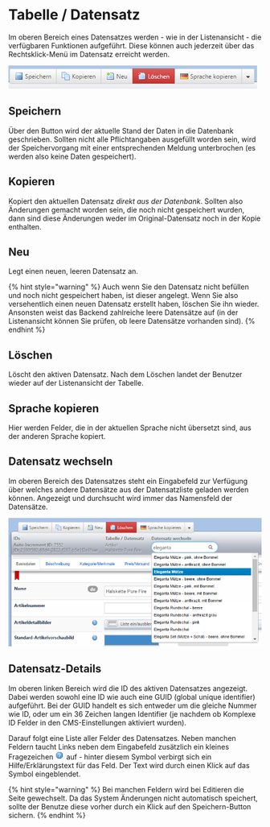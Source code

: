 # Tabelle / Datensatz

Im oberen Bereich eines Datensatzes werden - wie in der Listenansicht - die verfügbaren Funktionen aufgeführt. Diese können auch jederzeit über das Rechtsklick-Menü im Datensatz erreicht werden.

![](../.gitbook/assets/datensatz_funktionen.png)

## Speichern

Über den Button wird der aktuelle Stand der Daten in die Datenbank geschrieben. Sollten nicht alle Pflichtangaben ausgefüllt worden sein, wird der Speichervorgang mit einer entsprechenden Meldung unterbrochen \(es werden also keine Daten gespeichert\).

## Kopieren

Kopiert den aktuellen Datensatz _direkt aus der Datenbank_. Sollten also Änderungen gemacht worden sein, die noch nicht gespeichert wurden, dann sind diese Änderungen weder im Original-Datensatz noch in der Kopie enthalten.

## Neu

Legt einen neuen, leeren Datensatz an.

{% hint style="warning" %}
Auch wenn Sie den Datensatz nicht befüllen und noch nicht gespeichert haben, ist dieser angelegt. Wenn Sie also versehentlich einen neuen Datensatz erstellt haben, löschen Sie ihn wieder. Ansonsten weist das Backend zahlreiche leere Datensätze auf \(in der Listenansicht können Sie prüfen, ob leere Datensätze vorhanden sind\).
{% endhint %}

## Löschen

Löscht den aktiven Datensatz. Nach dem Löschen landet der Benutzer wieder auf der Listenansicht der Tabelle.

## Sprache kopieren

Hier werden Felder, die in der aktuellen Sprache nicht übersetzt sind, aus der anderen Sprache kopiert.

## Datensatz wechseln

Im oberen Bereich des Datensatzes steht ein Eingabefeld zur Verfügung über welches andere Datensätze aus der Datensatzliste geladen werden können. Angezeigt und durchsucht wird immer das Namensfeld der Datensätze.

![](../.gitbook/assets/datensatz_wechseln.png)

## Datensatz-Details

Im oberen linken Bereich wird die ID des aktiven Datensatzes angezeigt. Dabei werden sowohl eine ID wie auch eine GUID \(global unique identifier\) aufgeführt. Bei der GUID handelt es sich entweder um die gleiche Nummer wie ID, oder um ein 36 Zeichen langen Identifier \(je nachdem ob Komplexe ID Felder in den CMS-Einstellungen aktiviert wurden\).

Darauf folgt eine Liste aller Felder des Datensatzes. Neben manchen Feldern taucht Links neben dem Eingabefeld zusätzlich ein kleines Fragezeichen ![](../.gitbook/assets/hilfe.png) auf - hinter diesem Symbol verbirgt sich ein Hilfe/Erklärungstext für das Feld. Der Text wird durch einen Klick auf das Symbol eingeblendet.

{% hint style="warning" %}
Bei manchen Feldern wird bei Editieren die Seite gewechselt. Da das System Änderungen nicht automatisch speichert, sollte der Benutze diese vorher durch ein Klick auf den Speichern-Button sichern.
{% endhint %}

